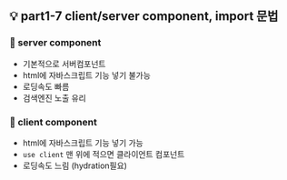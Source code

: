 ## 💡 part1-7 client/server component, import 문법

### 🔹 server component

- 기본적으로 서버컴포넌트
- html에 자바스크립트 기능 넣기 불가능
- 로딩속도 빠름
- 검색엔진 노출 유리

### 🔹 client component

- html에 자바스크립트 기능 넣기 가능
- `use client` 맨 위에 적으면 클라이언트 컴포넌트
- 로딩속도 느림 (hydration필요)
